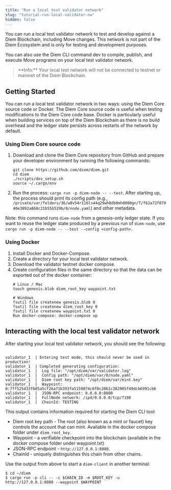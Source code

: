 ```yaml
---
title: "Run a local test validator network"
slug: "tutorial-run-local-validator-nw"
hidden: false
---
```

You can run a local test validator network to test and develop against a Diem Blockchain, including Move changes. This network is not part of the Diem Ecosystem and is only for testing and development purposes.

You can also use the Diem CLI command dev to compile, publish, and execute Move programs on your local test validator network.

<blockquote className="block_note block_note_info">
 **Info:** Your local test network will not be connected to testnet or mainnet of the Diem Blockchain. 
</blockquote>

## Getting Started

You can run a local test validator network in two ways: using the Diem Core source code or Docker. The Diem Core source code is useful when testing modifications to the Diem Core code base. Docker is particularly useful when building services on top of the Diem Blockchain as there is no build overhead and the ledger state persists across restarts of the network by default.


### Using Diem Core source code

1. Download and clone the Diem Core repository from GitHub and prepare your developer environment by running the following commands:

    ```
    git clone https://github.com/diem/diem.git
    cd diem
    ./scripts/dev_setup.sh
    source ~/.cargo/env
    ```
2. Run the process: `cargo run -p diem-node -- --test`. After starting up, the process should print its config path (e.g., `/private/var/folders/36/w0v54r116ls44q29wh8db0mh0000gn/T/f62a72f87940e3892a860c21b55b529b/0/node.yaml`) and other metadata.

Note: this command runs `diem-node` from a genesis-only ledger state. If you want to reuse the ledger state produced by a previous run of `diem-node`, use `cargo run -p diem-node -- --test --config <config-path>`.


### Using Docker

1. Install Docker and Docker-Compose.
2. Create a directory for your local test validator network.
3. Download the validator testnet docker compose.
4. Create configuration files in the same directory so that the data can be exported out of the docker container:
    ```
    # Linux / Mac
    touch genesis.blob diem_root_key waypoint.txt

    # Windows
    fsutil file createnew genesis.blob 0
    fsutil file createnew diem_root_key 0
    fsutil file createnew waypoint.txt 0
    Run docker-compose: docker-compose up
    ```

## Interacting with the local test validator network
After starting your local test validator network, you should see the following:

```

validator_1  | Entering test mode, this should never be used in production!
validator_1  | Completed generating configuration:
validator_1  | 	Log file: "/opt/diem/var/validator.log"
validator_1  | 	Config path: "/opt/diem/var/0/node.yaml"
validator_1  | 	Diem root key path: "/opt/diem/var/mint.key"
validator_1  | 	Waypoint: 0:7ff525d33f685a5cf26a71b393fa5159874c8f0c2861c382905f49dcb6991cb6
validator_1  | 	JSON-RPC endpoint: 0.0.0.0:8080
validator_1  | 	FullNode network: /ip4/0.0.0.0/tcp/7180
validator_1  | 	ChainId: TESTING

```
This output contains information required for starting the Diem CLI tool:
* Diem root key path - The root (also known as a mint or faucet) key controls the account that can mint. Available in the docker compose folder under `diem_root_key`.
* Waypoint - a verifiable checkpoint into the blockchain (available in the docker compose folder under waypoint.txt)
* JSON-RPC endpoint - `http://127.0.0.1:8080`.
* ChainId - uniquely distinguishes this chain from other chains.


Use the output from above to start a `diem-client` in another terminal:

```
$ cd ~/diem
$ cargo run -p cli -- -c $CHAIN_ID -m $ROOT_KEY -u http://127.0.0.1:8080 --waypoint $WAYPOINT
```